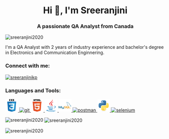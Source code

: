 <h1 align="center">Hi 👋, I'm Sreeranjini</h1>
<h3 align="center">A passionate QA Analyst from Canada</h3>

<p align="left"> <img src="https://komarev.com/ghpvc/?username=sreeranjini2020&label=Profile%20views&color=0e75b6&style=flat" alt="sreeranjini2020" /> </p>


I'm a QA Analyst with 2 years of industry experience and bachelor's degree in Electronics and Communication Enginnering.



<h3 align="left">Connect with me:</h3>
<p align="left">
<a href="https://linkedin.com/in/sreeranjinikp" target="blank"><img align="center" src="https://raw.githubusercontent.com/rahuldkjain/github-profile-readme-generator/master/src/images/icons/Social/linked-in-alt.svg" alt="sreeranjinikp" height="30" width="40" /></a>
</p>

<h3 align="left">Languages and Tools:</h3>
<p align="left"> <a href="https://www.w3schools.com/css/" target="_blank" rel="noreferrer"> <img src="https://raw.githubusercontent.com/devicons/devicon/master/icons/css3/css3-original-wordmark.svg" alt="css3" width="40" height="40"/> </a> <a href="https://git-scm.com/" target="_blank" rel="noreferrer"> <img src="https://www.vectorlogo.zone/logos/git-scm/git-scm-icon.svg" alt="git" width="40" height="40"/> </a> <a href="https://www.w3.org/html/" target="_blank" rel="noreferrer"> <img src="https://raw.githubusercontent.com/devicons/devicon/master/icons/html5/html5-original-wordmark.svg" alt="html5" width="40" height="40"/> </a> <a href="https://www.java.com" target="_blank" rel="noreferrer"> <img src="https://raw.githubusercontent.com/devicons/devicon/master/icons/java/java-original.svg" alt="java" width="40" height="40"/> </a> <a href="https://www.mysql.com/" target="_blank" rel="noreferrer"> <img src="https://raw.githubusercontent.com/devicons/devicon/master/icons/mysql/mysql-original-wordmark.svg" alt="mysql" width="40" height="40"/> </a> <a href="https://postman.com" target="_blank" rel="noreferrer"> <img src="https://www.vectorlogo.zone/logos/getpostman/getpostman-icon.svg" alt="postman" width="40" height="40"/> </a> <a href="https://www.python.org" target="_blank" rel="noreferrer"> <img src="https://raw.githubusercontent.com/devicons/devicon/master/icons/python/python-original.svg" alt="python" width="40" height="40"/> </a> <a href="https://www.selenium.dev" target="_blank" rel="noreferrer"> <img src="https://raw.githubusercontent.com/detain/svg-logos/780f25886640cef088af994181646db2f6b1a3f8/svg/selenium-logo.svg" alt="selenium" width="40" height="40"/> </a> </p>

<p><img align="left" src="https://github-readme-stats.vercel.app/api/top-langs?username=sreeranjini2020&show_icons=true&locale=en&layout=compact" alt="sreeranjini2020" /></p>

<p>&nbsp;<img align="center" src="https://github-readme-stats.vercel.app/api?username=sreeranjini2020&show_icons=true&locale=en" alt="sreeranjini2020" /></p>

<p><img align="center" src="https://github-readme-streak-stats.herokuapp.com/?user=sreeranjini2020&" alt="sreeranjini2020" /></p>
